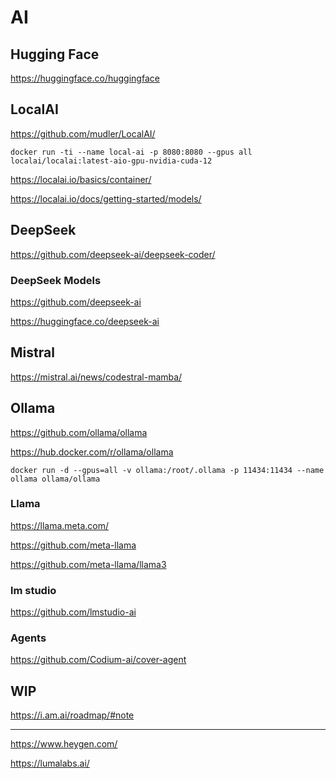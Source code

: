 # AI

## Hugging Face

https://huggingface.co/huggingface

## LocalAI

https://github.com/mudler/LocalAI/

```
docker run -ti --name local-ai -p 8080:8080 --gpus all localai/localai:latest-aio-gpu-nvidia-cuda-12
```

https://localai.io/basics/container/

https://localai.io/docs/getting-started/models/

## DeepSeek

https://github.com/deepseek-ai/deepseek-coder/

### DeepSeek Models

https://github.com/deepseek-ai

https://huggingface.co/deepseek-ai

## Mistral

https://mistral.ai/news/codestral-mamba/

## Ollama

https://github.com/ollama/ollama

https://hub.docker.com/r/ollama/ollama

```
docker run -d --gpus=all -v ollama:/root/.ollama -p 11434:11434 --name ollama ollama/ollama
```

### Llama

https://llama.meta.com/

https://github.com/meta-llama

https://github.com/meta-llama/llama3

### lm studio

https://github.com/lmstudio-ai

### Agents

https://github.com/Codium-ai/cover-agent

## WIP

https://i.am.ai/roadmap/#note

---

https://www.heygen.com/

https://lumalabs.ai/
